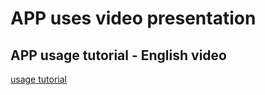 <!-- 
# APP usage tutorial - English video
<iframe height=498 width=510 src="../../video/APP使用教程-英文版.mp4"> -->
# APP uses video presentation

## APP usage tutorial - English video

<!-- <iframe width="560" height="315" src="../../video/APP使用教程-英文版.mp4" frameborder="0" allowfullscreen></iframe> -->
[usage tutorial](../../video/APP使用教程-英文版.mp4 ':include :type=iframe width=100% height=500px')